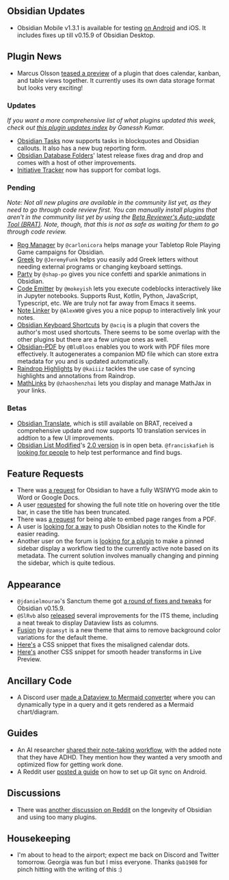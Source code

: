 ## Obsidian Updates

*   Obsidian Mobile v1.3.1 is available for testing [on Android](https://discord.com/channels/686053708261228577/817515900349448202/1006609288988463144) and iOS. It includes fixes up till v0.15.9 of Obsidian Desktop.

## Plugin News

*   Marcus Olsson [teased a preview](https://discord.com/channels/686053708261228577/840286264964022302/1005826839337521272) of a plugin that does calendar, kanban, and table views together. It currently uses its own data storage format but looks very exciting!

### Updates

_If you want a more comprehensive list of what plugins updated this week, check out [this plugin updates index](https://obsidian-plugin-stats.vercel.app/updates) by Ganessh Kumar._

*   [Obsidian Tasks](https://github.com/obsidian-tasks-group/obsidian-tasks) now supports tasks in blockquotes and Obsidian callouts. It also has a new bug reporting form.
*   [Obsidian Database Folders](https://github.com/RafaelGB/obsidian-db-folder)' latest release fixes drag and drop and comes with a host of other improvements.
*   [Initiative Tracker](https://github.com/valentine195/obsidian-initiative-tracker) now has support for combat logs.

### Pending

_Note: Not all new plugins are available in the community list yet, as they need to go through code review first. You can manually install plugins that aren't in the community list yet by using the [Beta Reviewer's Auto-update Tool (BRAT)](https://github.com/TfTHacker/obsidian43-brat). Note, though, that this is not as safe as waiting for them to go through code review._

*   [Rpg Manager](https://github.com/carlonicora/obsidian-rpg-manager) by `@carlonicora` helps manage your Tabletop Role Playing Game campaigns for Obsidian.
*   [Greek](https://github.com/JeremyFunk/ObsidianGreek) by `@JeremyFunk` helps you easily add Greek letters without needing external programs or changing keyboard settings.
*   [Party](https://github.com/shap-po/obsidian-party) by `@shap-po` gives you nice confetti and sparkle animations in Obsidian.
*   [Code Emitter](https://github.com/mokeyish/obsidian-code-emitter) by `@mokeyish` lets you execute codeblocks interactively like in Jupyter notebooks. Supports Rust, Kotlin, Python, JavaScript, Typescript, etc. We are truly not far away from Emacs it seems.
*   [Note Linker](https://github.com/AlexW00/obsidian-note-linker) by `@AlexW00` gives you a nice popup to interactively link your notes.
*   [Obsidian Keyboard Shortcuts](https://github.com/aciq/obsidian-keyboard-shortcuts) by `@aciq` is a plugin that covers the author's most used shortcuts. There seems to be some overlap with the other plugins but there are a few unique ones as well.
*   [Obsidian-PDF](https://github.com/BluBloos/Obsidian-PDF) by `@BluBloos` enables you to work with PDF files more effectively. It autogenerates a companion MD file which can store extra metadata for you and is updated automatically.
*   [Raindrop Highlights](https://github.com/kaiiiz/obsidian-raindrop-highlights-plugin) by `@kaiiiz` tackles the use case of syncing highlights and annotations from Raindrop.
*   [MathLinks](https://github.com/zhaoshenzhai/obsidian-mathlinks) by `@zhaoshenzhai` lets you display and manage MathJax in your links.

### Betas

*   [Obsidian Translate](https://github.com/Fevol/obsidian-translate/), which is still available on BRAT, received a comprehensive update and now supports 10 translation services in addtion to a few UI improvements.
*   [Obsidian List Modified](https://github.com/franciskafieh/obsidian-list-modified)'s [2.0 version](https://github.com/franciskafieh/obsidian-list-modified/releases/tag/2.0) is in open beta. `@franciskafieh` is [looking for people](https://discord.com/channels/686053708261228577/855181471643861002/1007126058929238086) to help test performance and find bugs.

## Feature Requests

*   There was [a request](https://forum.obsidian.md/t/fully-visual-editor-mode-wysiwyg/41517/5) for Obsidian to have a fully WSIWYG mode akin to Word or Google Docs.
*   A user [requested](https://forum.obsidian.md/t/hovering-over-the-heading-of-a-note-and-a-pop-up-appears-that-shows-the-notes-title/41670) for showing the full note title on hovering over the title bar, in case the title has been truncated.
*   There was [a request](https://forum.obsidian.md/t/embed-pdf-files-with-range-options/41677) for being able to embed page ranges from a PDF.
*   A user is [looking for a way](https://forum.obsidian.md/t/obsidian-notes-kindle-workflow/41748) to push Obsidian notes to the Kindle for easier reading.
*   Another user on the forum is [looking for a plugin](https://forum.obsidian.md/t/linked-pane-based-on-metadata/41741) to make a pinned sidebar display a workflow tied to the currently active note based on its metadata. The current solution involves manually changing and pinning the sidebar, which is quite tedious.

## Appearance

*   `@jdanielmourao`'s Sanctum theme got [a round of fixes and tweaks](https://discord.com/channels/686053708261228577/855181471643861002/1006264635298681012) for Obsidian v0.15.9.
*   `@SlRvb` also [released](https://discord.com/channels/686053708261228577/855181471643861002/1007438472652538018) several improvements for the ITS theme, including a neat tweak to display Dataview lists as columns.
*   [Fusion](https://github.com/zamsyt/obsidian-fusion) by `@zamsyt` is a new theme that aims to remove background color variations for the default theme.
*   [Here's](https://discord.com/channels/686053708261228577/702656734631821413/1003776341843394622) a CSS snippet that fixes the misaligned calendar dots.
*   [Here's](https://discord.com/channels/686053708261228577/702656734631821413/1007048772754350080) another CSS snippet for smooth header transforms in Live Preview.

## Ancillary Code

*   A Discord user [made a Dataview to Mermaid converter](https://discord.com/channels/686053708261228577/840286238928797736/1005354556135321650) where you can dynamically type in a query and it gets rendered as a Mermaid chart/diagram.

## Guides

*   An AI researcher [shared their note-taking workflow](https://discord.com/channels/686053708261228577/722584061087842365/1003653163334778881), with the added note that they have ADHD. They mention how they wanted a very smooth and optimized flow for getting work done.
*   A Reddit user [posted a guide](https://old.reddit.com/r/ObsidianMD/comments/whjm1w/guide_using_git_to_sync_your_obsidian_vault_on/) on how to set up Git sync on Android.

## Discussions

*   There was [another discussion on Reddit](https://old.reddit.com/r/ObsidianMD/comments/wk3t9n/is_it_a_risk_to_rely_too_much_on_plugins/) on the longevity of Obsidian and using too many plugins.

## Housekeeping

*   I'm about to head to the airport; expect me back on Discord and Twitter tomorrow. Georgia was fun but I miss everyone. Thanks `@ab1908` for pinch hitting with the writing of this :)